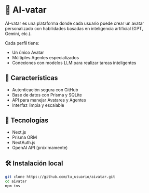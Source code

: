 # 🤖 AI-vatar

AI-vatar es una plataforma donde cada usuario puede crear un avatar personalizado con habilidades basadas en inteligencia artificial (GPT, Gemini, etc.).

Cada perfil tiene:
- Un único Avatar
- Múltiples Agentes especializados
- Conexiones con modelos LLM para realizar tareas inteligentes

## 🚀 Características

- Autenticación segura con GitHub
- Base de datos con Prisma y SQLite
- API para manejar Avatares y Agentes
- Interfaz limpia y escalable

## 🔧 Tecnologías

- Next.js
- Prisma ORM
- NextAuth.js
- OpenAI API (próximamente)

## 🛠️ Instalación local

```bash
git clone https://github.com/tu_usuario/aivatar.git
cd aivatar
npm ins
